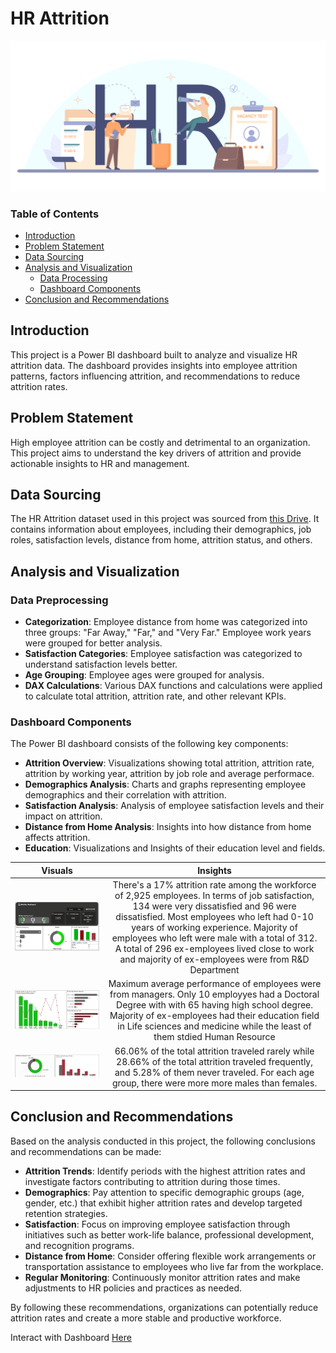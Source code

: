 # HR Attrition
![](hr_image.jpg)

### Table of Contents
- [Introduction](#Introduction)
- [Problem Statement](#Problem-Statement)
- [Data Sourcing](#Data-Sourcing)
- [Analysis and Visualization](#Analysis-and-Visualization)
  - [Data Processing](#Data-Processing)
  - [Dashboard Components](#Dashboard-Components)
- [Conclusion and Recommendations](#Conclusion-and-Recommendations)

## Introduction

This project is a Power BI dashboard built to analyze and visualize HR attrition data. The dashboard provides insights into employee attrition patterns, factors influencing attrition, and recommendations to reduce attrition rates.


## Problem Statement

High employee attrition can be costly and detrimental to an organization. This project aims to understand the key drivers of attrition and provide actionable insights to HR and management.


## Data Sourcing

The HR Attrition dataset used in this project was sourced from [this Drive](https://www.youtube.com/redirect?event=video_description&redir_token=QUFFLUhqbUprNm1hYTRUZzRzb1dlWkhWZWxJU1p3V0oxUXxBQ3Jtc0tsdkdmbUFYcG9JUWV4Q0dsN2tOTzNtNWRCeHU5cENYVG80YVhwNWRYYklDQ1hlejJHSUdIdVBoSHhpajN2dExHTG9RNG9DWmU4TmpMalZkQk5oNG5PbDhmeFBFQlFldVRBa3M0T3pyU2R5M294ZXNybw&q=https%3A%2F%2Fwww.t.ly%2FFajA&v=pzLYugB_KcA). It contains information about employees, including their demographics, job roles, satisfaction levels, distance from home, attrition status, and others.

## Analysis and Visualization

### Data Preprocessing

- **Categorization**: Employee distance from home was categorized into three groups: "Far Away," "Far," and "Very Far." Employee work years were grouped for better analysis.
- **Satisfaction Categories**: Employee satisfaction was categorized to understand satisfaction levels better.
- **Age Grouping**: Employee ages were grouped for analysis.
- **DAX Calculations**: Various DAX functions and calculations were applied to calculate total attrition, attrition rate, and other relevant KPIs.

### Dashboard Components

The Power BI dashboard consists of the following key components:

- **Attrition Overview**: Visualizations showing total attrition, attrition rate, attrition by working year, attrition by job role and average performace.
- **Demographics Analysis**: Charts and graphs representing employee demographics and their correlation with attrition.
- **Satisfaction Analysis**: Analysis of employee satisfaction levels and their impact on attrition.
- **Distance from Home Analysis**: Insights into how distance from home affects attrition.
- **Education**: Visualizations and Insights of their education level and fields.

Visuals                           |                          Insights
:--------------------------------:|:--------------------------------------------------------------------------------------------------:
![](Attrition_Overview.png)             |  There's a 17% attrition rate among the workforce of 2,925 employees. In terms of job satisfaction, 134 were very dissatisfied and 96 were dissatisfied. Most employees who left had 0-10 years of working experience. Majority of employees who left were male with a total of 312. A total of 296 ex-employees lived close to work and majority of ex-employees were from R&D Department
![](Performance_&_Education.png)          |  Maximum average performance of employees were from managers. Only 10 employyes had a Doctoral Degree with with 65 having high school degree. Majority of ex-employees had their education field in Life sciences and medicine while the least of them stdied Human Resource
![](Attrition_Travels&_Gender.png)     |  66.06% of the total attrition traveled rarely while 28.66% of the total attrition traveled frequently, and 5.28% of them never traveled. For each age group, there were more more males than females.


## Conclusion and Recommendations

Based on the analysis conducted in this project, the following conclusions and recommendations can be made:

- **Attrition Trends**: Identify periods with the highest attrition rates and investigate factors contributing to attrition during those times.
- **Demographics**: Pay attention to specific demographic groups (age, gender, etc.) that exhibit higher attrition rates and develop targeted retention strategies.
- **Satisfaction**: Focus on improving employee satisfaction through initiatives such as better work-life balance, professional development, and recognition programs.
- **Distance from Home**: Consider offering flexible work arrangements or transportation assistance to employees who live far from the workplace.
- **Regular Monitoring**: Continuously monitor attrition rates and make adjustments to HR policies and practices as needed.

By following these recommendations, organizations can potentially reduce attrition rates and create a more stable and productive workforce.


Interact with Dashboard [Here](https://app.powerbi.com/view?r=eyJrIjoiODhiMjY4OTAtZjRlMi00YmYxLWFhZDgtZjY0OTgwMmMyMTE2IiwidCI6ImFiYjU3ODg3LTNmY2ItNDgyNy1iODJiLThiZjU4ZWRjNTlhYSJ9)

